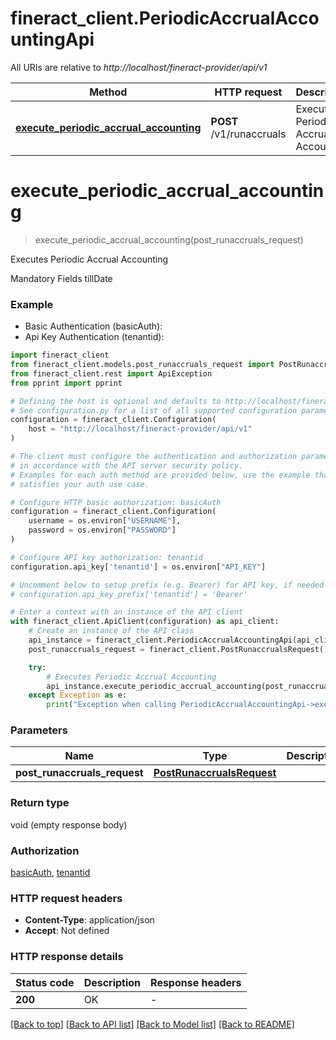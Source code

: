 # fineract_client.PeriodicAccrualAccountingApi

All URIs are relative to *http://localhost/fineract-provider/api/v1*

Method | HTTP request | Description
------------- | ------------- | -------------
[**execute_periodic_accrual_accounting**](PeriodicAccrualAccountingApi.md#execute_periodic_accrual_accounting) | **POST** /v1/runaccruals | Executes Periodic Accrual Accounting


# **execute_periodic_accrual_accounting**
> execute_periodic_accrual_accounting(post_runaccruals_request)

Executes Periodic Accrual Accounting

Mandatory Fields  tillDate 

### Example

* Basic Authentication (basicAuth):
* Api Key Authentication (tenantid):

```python
import fineract_client
from fineract_client.models.post_runaccruals_request import PostRunaccrualsRequest
from fineract_client.rest import ApiException
from pprint import pprint

# Defining the host is optional and defaults to http://localhost/fineract-provider/api/v1
# See configuration.py for a list of all supported configuration parameters.
configuration = fineract_client.Configuration(
    host = "http://localhost/fineract-provider/api/v1"
)

# The client must configure the authentication and authorization parameters
# in accordance with the API server security policy.
# Examples for each auth method are provided below, use the example that
# satisfies your auth use case.

# Configure HTTP basic authorization: basicAuth
configuration = fineract_client.Configuration(
    username = os.environ["USERNAME"],
    password = os.environ["PASSWORD"]
)

# Configure API key authorization: tenantid
configuration.api_key['tenantid'] = os.environ["API_KEY"]

# Uncomment below to setup prefix (e.g. Bearer) for API key, if needed
# configuration.api_key_prefix['tenantid'] = 'Bearer'

# Enter a context with an instance of the API client
with fineract_client.ApiClient(configuration) as api_client:
    # Create an instance of the API class
    api_instance = fineract_client.PeriodicAccrualAccountingApi(api_client)
    post_runaccruals_request = fineract_client.PostRunaccrualsRequest() # PostRunaccrualsRequest | 

    try:
        # Executes Periodic Accrual Accounting
        api_instance.execute_periodic_accrual_accounting(post_runaccruals_request)
    except Exception as e:
        print("Exception when calling PeriodicAccrualAccountingApi->execute_periodic_accrual_accounting: %s\n" % e)
```



### Parameters


Name | Type | Description  | Notes
------------- | ------------- | ------------- | -------------
 **post_runaccruals_request** | [**PostRunaccrualsRequest**](PostRunaccrualsRequest.md)|  | 

### Return type

void (empty response body)

### Authorization

[basicAuth](../README.md#basicAuth), [tenantid](../README.md#tenantid)

### HTTP request headers

 - **Content-Type**: application/json
 - **Accept**: Not defined

### HTTP response details

| Status code | Description | Response headers |
|-------------|-------------|------------------|
**200** | OK |  -  |

[[Back to top]](#) [[Back to API list]](../README.md#documentation-for-api-endpoints) [[Back to Model list]](../README.md#documentation-for-models) [[Back to README]](../README.md)

